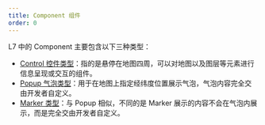 ```yaml
---
title: Component 组件
order: 0
---
```


L7 中的 Component 主要包含以下三种类型：

- [Control 控件类型](./control/control)：指的是悬停在地图四周，可以对地图以及图层等元素进行信息呈现或交互的组件。
- [Popup 气泡类型](./popup/popup)：用于在地图上指定经纬度位置展示气泡，气泡内容完全交由开发者自定义。
- [Marker 类型](./marker/marker)：与 Popup 相似，不同的是 Marker 展示的内容不会在气泡内展示，而是完全交由开发者自定义。
